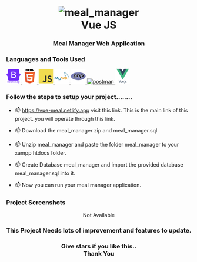 <h1 align="center"><img src="https://iili.io/25nDvIa.png" alt="meal_manager"><br>Vue JS</h1>
<h3 align="center">Meal Manager Web Application</h3>


<h3 align="left">Languages and Tools Used</h3>
<p align="left"> <a href="https://getbootstrap.com" target="_blank" rel="noreferrer"> <img src="https://raw.githubusercontent.com/devicons/devicon/master/icons/bootstrap/bootstrap-plain-wordmark.svg" alt="bootstrap" width="40" height="40"/></a><a href="https://www.w3.org/html/" target="_blank" rel="noreferrer"> <img src="https://raw.githubusercontent.com/devicons/devicon/master/icons/html5/html5-original-wordmark.svg" alt="html5" width="40" height="40"/> </a> <a href="https://developer.mozilla.org/en-US/docs/Web/JavaScript" target="_blank" rel="noreferrer"> <img src="https://raw.githubusercontent.com/devicons/devicon/master/icons/javascript/javascript-original.svg" alt="javascript" width="40" height="40"/> </a> <a href="https://www.mysql.com/" target="_blank" rel="noreferrer"> <img src="https://raw.githubusercontent.com/devicons/devicon/master/icons/mysql/mysql-original-wordmark.svg" alt="mysql" width="40" height="40"/> </a><a href="https://www.php.net" target="_blank" rel="noreferrer"> <img src="https://raw.githubusercontent.com/devicons/devicon/master/icons/php/php-original.svg" alt="php" width="40" height="40"/> </a> <a href="https://postman.com" target="_blank" rel="noreferrer"> <img src="https://www.vectorlogo.zone/logos/getpostman/getpostman-icon.svg" alt="postman" width="40" height="40"/> </a><a href="https://vuejs.org/" target="_blank" rel="noreferrer"> <img src="https://raw.githubusercontent.com/devicons/devicon/master/icons/vuejs/vuejs-original-wordmark.svg" alt="vuejs" width="40" height="40"/> </a> </p>


<h3 align="left">Follow the steps to setup your project........</h3>

- 📫 https://vue-meal.netlify.app visit this link. This is the main link of this project.
you will operate through this link.

- 📫 Download the meal_manager zip and meal_manager.sql

- 📫 Unzip meal_manager and paste the folder meal_manager to your xampp htdocs folder.

- 📫 Create Database meal_manager and import the provided database meal_manager.sql into it.

- 📫 Now you can run your meal manager application.




<h3 align="left">Project Screenshots</h3>
<p align="center">
Not Available
</p>

<h3 align="left">This Project Needs lots of improvement and features to update.</h3>

<h3 align="center">Give stars if you like this..<br> Thank You</h3>
